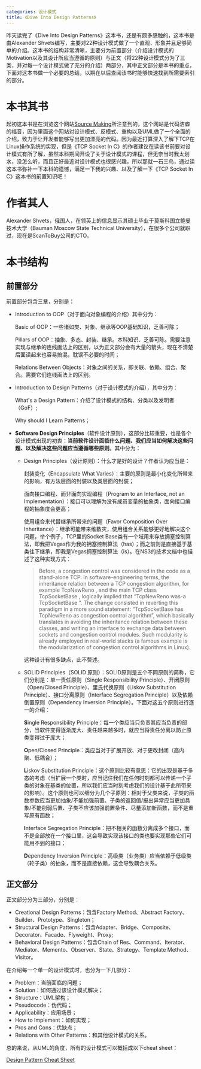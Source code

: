 ```yaml
---
categories: 设计模式
title: 《Dive Into Design Patterns》
---
```


昨天读完了《Dive Into Design Patterns》这本书，还是有颇多感触的，这本书是由Alexander Shvets编写，主要对22种设计模式做了一个直观、形象并且足够简单的介绍。这本书的结构非常清晰，主要分为前置部分（介绍设计模式的Motivation以及其设计所应当遵循的原则）与正文（将22种设计模式分为了三类，并对每一个设计模式做了充分的介绍）两部分，其中正文部分是本书的重点，下面对这本书做一个必要的总结，以期在以后查阅该书时能够快速找到所需要索引的部分。

# 本书其书

起初这本书是在浏览这个网站[Source Making](https://sourcemaking.com/)所注意到的，这个网站是代码洁癖的福音，因为里面这个网站对设计模式、反模式、重构以及UML做了一个全面的介绍，致力于让开发者能够写出更加漂亮的代码。因为最近打算深入了解下TCP在Linux操作系统的实现，但是《TCP Socket In C》的作者建议在读该书前要对设计模式有所了解，虽然本科期间开设了关于设计模式的课程，但无奈当时我太划水，没怎么听，而且正好最近对设计模式也很感兴趣，所以那就一石三鸟，通过读这本书弥补一下本科的遗憾，满足一下我的兴趣、以及了解一下《TCP Socket In C》这本书的前置知识吧！

# 作者其人

Alexander Shvets，俄国人，在领英上的信息显示其硕士毕业于莫斯科国立鲍曼技术大学（Bauman Moscow State Technical University），在很多个公司就职过，现在是ScanToBuy公司的CTO。

# 本书结构

## 前置部分

前置部分包含三章，分别是：

- Introduction to OOP（对于面向对象编程的介绍）其中分为：

  Basic of OOP：一些诸如类、对象、继承等OOP基础知识，乏善可陈；

  Pillars of OOP：抽象、多态、封装、继承。本科知识、乏善可陈。需要注意实现与继承的连线画法上的区别，以为正文部分会有大量的箭头，现在不清楚后面读起来也容易搞混，耽误不必要的时间；

  Relations Between Objects：对象之间的关系，即关联、依赖、组合、聚合。需要它们连线画法上的区别。

- Introduction to Design Patterns（对于设计模式的介绍），其中分为：

  What's a Design Pattern：介绍了设计模式的结构、分类以及发明者（GoF）;

  Why should I Learn Patterns；

- **Software Design Principles**（软件设计原则），这部分比较重要，也是各个设计模式出现的初衷：**当前软件设计面临什么问题、我们应当如何解决这些问题、以及解决这些问题应当遵循哪些原则**。其中分为：

  - Design Principles（设计原则）：什么才是好的设计？作者认为应当是：

    封装变化（Encapsulate What Varies）：主要的原则是最小化变化所带来的影响，有方法层面的封装以及类层面的封装；

    面向接口编程、而非面向实现编程（Program to an Interface, not an Implementation）：接口可以理解为没有成员变量的抽象类，面向接口编程的抽象度会更高；

    使用组合来代替继承所带来的问题（Favor Composition Over Inheritance）：继承可能带来维数灾，使用组合关系能够更好地解决这个问题，举个例子，TCP里的Socket Base类有一个域用来存放拥塞控制算法，即我把Vegas作为我的拥塞控制算法（has）；而之前则是直接基于基类往下继承，即我是Vegas拥塞控制算法（is）。在NS3的技术文档中也描述了这种实现方式：

    > Before, a congestion control was considered in the code as a stand-alone TCP. In software-engineering terms, the inheritance relation between a TCP congestion algorithm, for example TcpNewReno , and the main TCP class TcpSocketBase , logically implied that “TcpNewReno was-a TcpSocketBase ”. The change consisted in reverting this paradigm in a more sound statement: “TcpSocketBase has TcpNewReno as congestion control algorithm”, which basically translates in avoiding the inheritance relation between these classes, and writing an interface to exchange data between sockets and congestion control modules. Such modularity is already employed in real-world stacks (a famous example is the modularization of congestion control algorithms in Linux).

    这种设计有很多缺点，此不赘述。

  - SOLID Principles（SOLID 原则）：SOLID原则是五个不同原则的简称，它们分别是：单一责任原则（Single Responsibility Principle）、开闭原则（Open/Closed Principle）、里氏代换原则（Liskov Substitution Principle）、接口分离原则（Interface Segregation Principle）以及依赖倒置原则（Dependency Inversion Principle）。下面对这五个原则进行逐一的介绍：

    **S**ingle Responsibility Principle：每一个类应当只负责其应当负责的部分，当软件变得逐渐庞大、责任越来越多时，就应当将责任分离以防止原类变得过于庞大；
    
    **O**pen/Closed Principle：类应当对于扩展开放、对于更改封闭（高内聚、低耦合）；
    
    **L**iskov Substitution Principle：这个原则比较有意思：它的出现是基于多态的考虑（当扩展一个类时，应当记住我们在任何时刻都可以传递一个子类的对象在基类的位置，所以我们应当时刻考虑我们的设计基于此所带来的影响）。这个原则也可以细分为几个子原则：相对于父类来说，子类的函数参数应当更加抽象/不能加强前置、子类的返回值/报出异常应当更加具象/不能削弱后置、子类不应该加强前置条件、尽量添加新函数，而不是重写原有函数；
    
    **I**nterface Segregation Principle：把不相关的函数分离成多个接口，而不是全部放在一个接口里，这会导致实现该接口的类也要实现那些它们可能用不到的接口；
    
    **D**ependency Inversion Principle：高级类（业务类）应当依赖于低级类（轮子类）的抽象，而不是直接依赖，这会导致耦合关系。

## 正文部分

正文部分分为三部分，分别是：

- Creational Design Patterns：包含Factory Method、Abstract Factory、Builder、Prototype、Singleton；
- Structural Design Patterns：包含Adapter、Bridge、Composite、Decorator、Facade、Flyweight、Proxy;
- Behavioral Design Patterns：包含Chain of Res、Command、Iterator、Mediator、Memento、Observer、State、Strategy、Template Method、Visitor。

在介绍每一个单一的设计模式时，也分为一下几部分：

- Problem：当前面临的问题；
- Solution：如何通过该设计模式解决；
- Structure：UML架构；
- Pseudocode：伪代码；
- Applicability：应用场景；
- How to Implement：如何实现；
- Pros and Cons：优缺点；
- Relations with Other Patterns：和其他设计模式的关系。

总的来说，从UML的角度，所有的设计模式可以概括成以下cheat sheet：

[Design Pattern Cheat Sheet](http://www.lug.or.kr/files/cheat_sheet/design_pattern_cheatsheet_v1.pdf)

